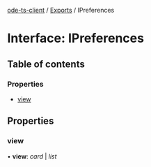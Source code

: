 [ode-ts-client](../README.md) / [Exports](../modules.md) / IPreferences

# Interface: IPreferences

## Table of contents

### Properties

- [view](ipreferences.md#view)

## Properties

### view

• **view**: *card* \| *list*
